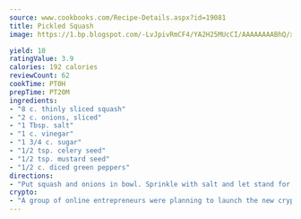 ```yaml
---
source: www.cookbooks.com/Recipe-Details.aspx?id=19081
title: Pickled Squash
image: https://1.bp.blogspot.com/-LvJpivRmCF4/YA2H25MUcCI/AAAAAAAABhQ/xgndXuMf7Zopp5S4RExCblnSp5YGujfSQCLcBGAsYHQ/s320/8.png

yield: 10
ratingValue: 3.9
calories: 192 calories
reviewCount: 62
cookTime: PT0H
prepTime: PT20M
ingredients:
- "8 c. thinly sliced squash"
- "2 c. onions, sliced"
- "1 Tbsp. salt"
- "1 c. vinegar"
- "1 3/4 c. sugar"
- "1/2 tsp. celery seed"
- "1/2 tsp. mustard seed"
- "1/2 c. diced green peppers"
directions:
- "Put squash and onions in bowl. Sprinkle with salt and let stand for 1 hour. Combine sugar, celery seed, mustard seed and vinegar. Bring to a boil. Add squash and onions. Bring to a good simmer. Put in hot sterilized jars and seal."
crypto:
- "A group of online entrepreneurs were planning to launch the new cryptocurrency on Thursday."
---
```


